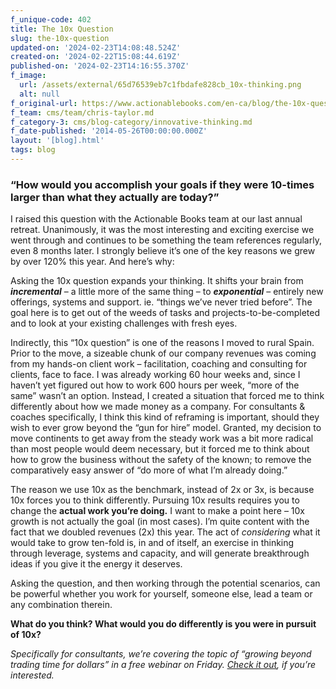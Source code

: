 ```yaml
---
f_unique-code: 402
title: The 10x Question
slug: the-10x-question
updated-on: '2024-02-23T14:08:48.524Z'
created-on: '2024-02-22T15:08:44.619Z'
published-on: '2024-02-23T14:16:55.370Z'
f_image:
  url: /assets/external/65d76539eb7c1fbdafe828cb_10x-thinking.png
  alt: null
f_original-url: https://www.actionablebooks.com/en-ca/blog/the-10x-question/
f_team: cms/team/chris-taylor.md
f_category-3: cms/blog-category/innovative-thinking.md
f_date-published: '2014-05-26T00:00:00.000Z'
layout: '[blog].html'
tags: blog
---
```


### **“How would you accomplish your goals if they were 10-times larger than what they actually are today?”**

I raised this question with the Actionable Books team at our last annual retreat. Unanimously, it was the most interesting and exciting exercise we went through and continues to be something the team references regularly, even 8 months later. I strongly believe it’s one of the key reasons we grew by over 120% this year. And here’s why:

Asking the 10x question expands your thinking. It shifts your brain from **_incremental_** – a little more of the same thing – to **_exponential_** – entirely new offerings, systems and support. ie. “things we’ve never tried before”. The goal here is to get out of the weeds of tasks and projects-to-be-completed and to look at your existing challenges with fresh eyes.

Indirectly, this “10x question” is one of the reasons I moved to rural Spain. Prior to the move, a sizeable chunk of our company revenues was coming from my hands-on client work – facilitation, coaching and consulting for clients, face to face. I was already working 60 hour weeks and, since I haven’t yet figured out how to work 600 hours per week, “more of the same” wasn’t an option. Instead, I created a situation that forced me to think differently about how we made money as a company. For consultants & coaches specifically, I think this kind of reframing is important, should they wish to ever grow beyond the “gun for hire” model. Granted, my decision to move continents to get away from the steady work was a bit more radical than most people would deem necessary, but it forced me to think about how to grow the business without the safety of the known; to remove the comparatively easy answer of “do more of what I’m already doing.”

The reason we use 10x as the benchmark, instead of 2x or 3x, is because 10x forces you to think differently. Pursuing 10x results requires you to change the **actual work you’re doing.** I want to make a point here – 10x growth is not actually the goal (in most cases). I’m quite content with the fact that we doubled revenues (2x) this year. The act of _considering_ what it would take to grow ten-fold is, in and of itself, an exercise in thinking through leverage, systems and capacity, and will generate breakthrough ideas if you give it the energy it deserves.

Asking the question, and then working through the potential scenarios, can be powerful whether you work for yourself, someone else, lead a team or any combination therein.

**What do you think? What would you do differently is you were in pursuit of 10x?**

_Specifically for consultants, we’re covering the topic of “growing beyond trading time for dollars” in a free webinar on Friday._ [_Check it out_](http://bootcamp.actionablebooks.com)_, if you’re interested._
